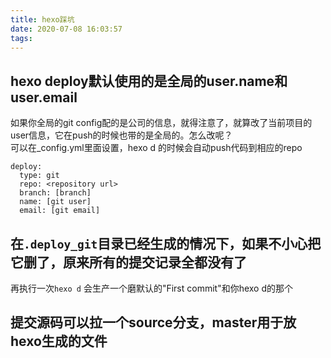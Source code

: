 ```yaml
---
title: hexo踩坑
date: 2020-07-08 16:03:57
tags:
---
```


## hexo deploy默认使用的是全局的user.name和user.email
如果你全局的git config配的是公司的信息，就得注意了，就算改了当前项目的user信息，它在push的时候也带的是全局的。怎么改呢？  
可以在_config.yml里面设置，hexo d 的时候会自动push代码到相应的repo  
```
deploy:
  type: git
  repo: <repository url>
  branch: [branch]
  name: [git user]
  email: [git email]
```

## 在`.deploy_git`目录已经生成的情况下，如果不小心把它删了，原来所有的提交记录全都没有了  
再执行一次`hexo d` 会生产一个磨默认的"First commit"和你hexo d的那个

## 提交源码可以拉一个source分支，master用于放hexo生成的文件